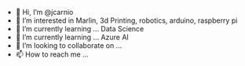 - 👋 Hi, I’m @jcarnio
- 👀 I’m interested in Marlin, 3d Printing, robotics, arduino, raspberry pi
- 🌱 I’m currently learning ... Data Science
- 🌱 I’m currently learning ... Azure AI
- 💞️ I’m looking to collaborate on ...
- 📫 How to reach me ...

<!---
jcarnio/jcarnio is a ✨ special ✨ repository because its `README.md` (this file) appears on your GitHub profile.
You can click the Preview link to take a look at your changes.
--->
